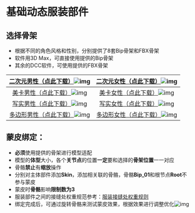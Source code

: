 # 基础动态服装部件

## 选择骨架

- 根据不同的角色风格和性别，分别提供了8套Bip骨架和FBX骨架
- 软件用3D Max，可直接使用提供的Bip骨架
- 其余的DCC软件，可使用提供的FBX骨架

| [二次元男性（点此下载）](https://arkimg.ark.online/%E4%BA%8C%E6%AC%A1%E5%85%83%E7%94%B7%E6%80%A7%E5%8F%82%E8%80%83%E6%A8%A1%E5%9E%8B.zip)![img](https://arkimg.ark.online/1691391319358-7.png) | [二次元女性（点此下载）](https://arkimg.ark.online/%E4%BA%8C%E6%AC%A1%E5%85%83%E5%A5%B3%E6%80%A7%E5%8F%82%E8%80%83%E6%A8%A1%E5%9E%8B.zip)![img](https://arkimg.ark.online/1691391265889-4.png) |
| :----------------------------------------------------------: | :----------------------------------------------------------: |
| [美卡男性（点此下载）](https://arkimg.ark.online/%E7%BE%8E%E5%8D%A1%E7%94%B7%E6%80%A7%E5%8F%82%E8%80%83%E6%A8%A1%E5%9E%8B.zip)![img](https://arkimg.ark.online/1690363282021-2.png) | [美卡女性（点此下载）](https://arkimg.ark.online/%E7%BE%8E%E5%8D%A1%E5%A5%B3%E6%80%A7%E5%8F%82%E8%80%83%E6%A8%A1%E5%9E%8B.zip)![img](https://arkimg.ark.online/1690363282022-3.png) |
| [写实男性（点此下载）](https://arkimg.ark.online/%E5%86%99%E5%AE%9E%E7%94%B7%E6%80%A7%E5%8F%82%E8%80%83%E6%A8%A1%E5%9E%8B.zip)![img](https://arkimg.ark.online/1690363282022-4-1690365739208-8.png) | [写实女性（点此下载）](https://arkimg.ark.online/%E5%86%99%E5%AE%9E%E5%A5%B3%E6%80%A7%E5%8F%82%E8%80%83%E6%A8%A1%E5%9E%8B.zip)![img](https://arkimg.ark.online/1690363282022-5-1690365763746-10.png) |
| [多边形男性（点此下载）](https://arkimg.ark.online/%E5%A4%9A%E8%BE%B9%E5%BD%A2%E7%94%B7%E6%80%A7%E5%8F%82%E8%80%83%E6%A8%A1%E5%9E%8B.zip)![img](https://arkimg.ark.online/1690363282022-6.png) | [多边形女性（点此下载）](https://arkimg.ark.online/%E5%A4%9A%E8%BE%B9%E5%BD%A2%E5%A5%B3%E6%80%A7%E5%8F%82%E8%80%83%E6%A8%A1%E5%9E%8B.zip)![img](https://arkimg.ark.online/1690363282022-7.png) |

## 蒙皮绑定：

- **必须**使用提供的骨架进行模型适配
- 模型的**体型**大小，各个**关节点**的位置**一定**要和选择的**骨架位置**一一对应
- 骨骼**禁止**有**缩放**操作
- 分别对主体部件添加**Skin**，添加相关联的骨骼，骨骼**Bip_01**和根节点**Root**不参与蒙皮
- 蒙皮时**骨骼**影响**限制数为3**
- 服装部件之间的接缝处权重规范参考：[服装接缝处权重规则](./3-2-2-Clothing-Weight-Specification) 
- 绑定完成后，可通过旋转骨骼来测试蒙皮效果，根据效果进行调整优化![img](https://arkimg.ark.online/1690363282022-8.png)